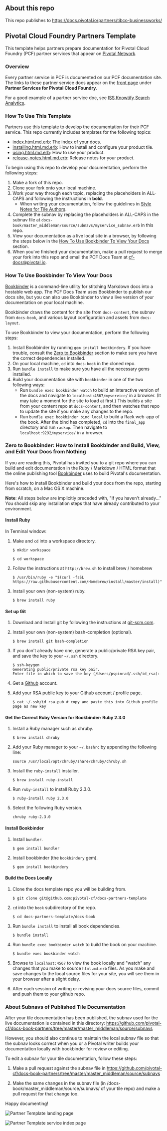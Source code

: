 ## About this repo

This repo publishes to https://docs.pivotal.io/partners/tibco-businessworks/

## Pivotal Cloud Foundry Partners Template

This template helps partners prepare documentation for Pivotal Cloud Foundry (PCF) partner services that appear on [Pivotal Network](https://network.pivotal.io/). 

### <a id='overview'></a>Overview

Every partner service in PCF is documented on our PCF documentation site. The links to these partner service docs appear on the [front page](http://docs.pivotal.io) under **Partner Services for Pivotal Cloud Foundry**.

For a good example of a partner service doc, see [ISS Knowtify Search Analytics](http://docs.pivotal.io/knowtify/index.html).

### <a id='template'></a>How To Use This Template

Partners use this template to develop the documentation for their PCF service. This repo currently includes templates for the following topics:

* [index.html.md.erb](./docs-content/index.html.md.erb): The index of your docs.
* [installing.html.md.erb](./docs-content/installing.html.md.erb): How to install and configure your product tile.
* [using.html.md.erb](./docs-content/using.html.md.erb): How to use your product.
* [release-notes.html.md.erb](./docs-content/release-notes.html.md.erb): Release notes for your product.

To begin using this repo to develop your documentation, perform the following steps:

1. Make a fork of this repo.
1. Clone your fork onto your local machine.
1. Work your way through each topic, replacing the placeholders in ALL-CAPS and following the instructions in **bold**. 
    * When writing your documentation, follow the guidelines in [Style Notes for Tile Authors](style-guide.md).
1. Complete the subnav by replacing the placeholders in ALL-CAPS in the subnav file at `docs-book/master_middleman/source/subnavs/myservice_subnav.erb` in this repo.
1. View your documentation as a live local site in a browser, by following the steps below in the [How To Use Bookbinder To View Your Docs](#bookbinder) section.
1. When you've finished your documentation, make a pull request to merge your fork into this repo and email the PCF Docs Team at cf-docs@pivotal.io.

### <a id='bookbinder'></a>How To Use Bookbinder To View Your Docs

[Bookbinder](https://github.com/pivotal-cf/bookbinder/blob/master/README.md) is a command-line utility for stitching Markdown docs into a hostable web app. The PCF Docs Team uses Bookbinder to publish our docs site, but you can also use Bookbinder to view a live version of your documentation on your local machine.

Bookbinder draws the content for the site from `docs-content`, the subnav from `docs-book`, and various layout configuration and assets from `docs-layout`.

To use Bookbinder to view your documentation, perform the following steps:

1. Install Bookbinder by running `gem install bookbindery`. If you have trouble, consult the [Zero to Bookbinder](#zero-to-bookbinder) section to make sure you have the correct dependencies installed.
1. On your local machine, `cd` into `docs-book` in the cloned repo.
1. Run `bundle install` to make sure you have all the necessary gems installed.
1. Build your documentation site with `bookbinder` in one of the two following ways:
	* Run `bundle exec bookbinder watch` to build an interactive version of the docs and navigate to `localhost:4567/myservice/` in a browser. (It may take a moment for the site to load at first.) This builds a site from your content repo at `docs-content`, and then watches that repo to update the site if you make any changes to the repo.
	* Run `bundle exec bookbinder bind local` to build a Rack web-app of the book. After the bind has completed, `cd` into the `final_app` directory and run `rackup`. Then navigate to `localhost:9292/myservice/` in a browser.

### <a id='zero-to-bookbinder'></a>Zero to Bookbinder: How to Install Bookbinder and Build, View, and Edit Your Docs from Nothing

If you are reading this, Pivotal has invited you to a git repo where you can build and edit documentation in the Ruby / Markdown / HTML format that the online publishing tool [Bookbinder](https://github.com/pivotal-cf/bookbinder/blob/master/README.md) uses to build Pivotal's documentation.

Here's how to install Bookbinder and build your docs from the repo, starting from scratch, on a Mac OS X machine.

<p class="note"><strong>Note</strong>: All steps below are implicitly preceded with, "If you haven't already..." You should skip any installation steps that have already contributed to your environment.</p>

#### Install Ruby

In Terminal window:

1. Make and `cd` into a workspace directory.

    `$ mkdir workspace`

     `$ cd workspace`

1. Follow the instructions at `http://brew.sh` to install brew / homebrew

    `$ /usr/bin/ruby -e "$(curl -fsSL https://raw.githubusercontent.com/Homebrew/install/master/install)"`

1. Install your own (non-system) ruby.

    `$ brew install ruby`

#### Set up Git

1. Download and Install git by following the instructions at [git-scm.com](https://git-scm.com/download/).

1. Install your own (non-system) bash-completion (optional).

    `$ brew install git bash-completion`

1. If you don't already have one, generate a public/private RSA key pair, and save the key to your `~/.ssh` directory.
    ```
    $ ssh-keygen
    Generating public/private rsa key pair.
    Enter file in which to save the key (/Users/pspinrad/.ssh/id_rsa): 
    ```

1. Get a [Github](http://github.com) account.

1. Add your RSA public key to your Github account / profile page.

    `$ cat ~/.ssh/id_rsa.pub # copy and paste this into Github profile page as new key`

#### Get the Correct Ruby Version for Bookbinder: Ruby 2.3.0

1. Install a Ruby manager such as chruby.

    `$ brew install chruby`

1. Add your Ruby manager to your `~/.bashrc` by appending the following line:

    `source /usr/local/opt/chruby/share/chruby/chruby.sh`

1. Install the `ruby-install` installer.

    `$ brew install ruby-install`

1. Run `ruby-install` to install Ruby 2.3.0.

    `$ ruby-install ruby 2.3.0`

1. Select the following Ruby version.

    `chruby ruby-2.3.0`

#### Install Bookbinder

1. Install `bundler`.

    `$ gem install bundler`

1. Install bookbinder (the `bookbindery` gem).

    `$ gem install bookbindery`

#### Build the Docs Locally

1. Clone the docs template repo you will be building from.

    `$ git clone git@github.com:pivotal-cf/docs-partners-template`

1. `cd` into the `book` subdirectory of the repo.

   `$ cd docs-partners-template/docs-book`

1. Run `bundle install` to install all book dependencies.

    `$ bundle install`

1. Run `bundle exec bookbinder watch` to build the book on your machine.

   `$ bundle exec bookbinder watch`
   
1. Browse to `localhost:4567` to view the book locally and "watch" any changes that you make to source `html.md.erb` files. As you make and save changes to the local source files for your site, you will see them in your browser after a slight delay.

1. After each session of writing or revising your docs source files, commit and push them to your github repo.

### About Subnavs of Published Tile Documentation

After your tile documentation has been published, the subnav used for the live documentation is contained in this directory: https://github.com/pivotal-cf/docs-book-partners/tree/master/master_middleman/source/subnavs

However, you should also continue to maintain the local subnav file so that the subnav looks correct when you or a Pivotal writer builds your documentation locally with bookbinder for review or editing.

To edit a subnav for your tile documentation, follow these steps:

1. Make a pull request against the subnav file in https://github.com/pivotal-cf/docs-book-partners/tree/master/master_middleman/source/subnavs

2. Make the same changes in the subnav file (in /docs-book/master_middleman/source/subnavs/ of your tile repo) and make a pull request for that change too.

Happy documenting!

![Partner Template landing page](./docs-book/master_middleman/source/images/partner-template-landing.png)

![Partner Template service index page](./docs-book/master_middleman/source/images/partner-template-service-index.png)

